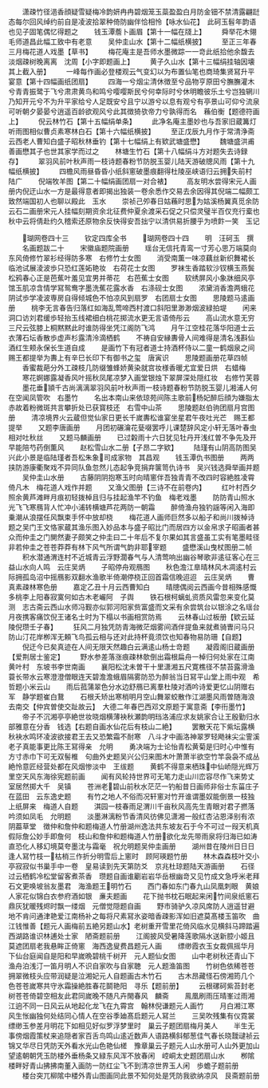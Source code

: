 <!-- { "loadSidebar": true } -->
　　潇疎竹径浥香顔疑雪疑梅冷韵妍冉冉碧烟笼玉蘂盈盈白月防金钿不禁清露翩跹态每尔回风绰约前自是凌波拾翠种倚防幽伴恰相怜【咏水仙花】　此砢玉髫年韵语也见子固笔偶忆得题之
　　钱玉潭薝卜画眉【第十一幅在牋上】
　　舜举花木翎毛师道昌此幅工致中有老意
　　吴仲圭山水【第十二幅纸横披】
　　至正三年春三月梅花道人戏墨【草书】
　　梅花庵主是吾师水墨微踪一一竒此纸拾他余馥去淡烟疎树晚离离　沈周【小字即题画上】
　　黄子久山水【第十三幅绢挂轴因壊其上截入册】
　　一峰每作画必登楼观云气变幻以为布置仙笔也商琦集贤冩升平宴意【第十四幅画纸团扇】
　　四海一兮烟尘清休徴至兮品物亨原田兮膴膴灌木兮青青振鹭于飞兮肃肃黄鸟和鸣兮嘤嘤斯民兮何幸际时兮休明瞻彼乐土兮岂独辋川乃知开元兮不为升平家给兮人足既安兮且宁以游兮以息有观兮有亭景山可仰兮流泉可听朝夕晏晏兮逍遥百龄欲观风兮此其徴猗欤帝力兮孰得而名　蘓伯衡【题德符画上】
　　倪云林竹石【第十五幅绢单条】
　　此净名庵主墨妙也与吾家旧蔵篝灯听雨图相似曹贞素寒林白石【第十六幅纸横披】
　　至正戊辰九月作于常清浄斋　云西老人曹知白盛子昭秋林垂钓【第十七幅绢上有欵武塘盛懋】
　　魏塘盛洪甫善画懋其子也世其家学而过之
　　林塘生竹石【第十八幅绢斗方对题失去诗録存】
　　翠羽风前叶秋声雨一枝诗题春粉节防脱玉婴儿陆天游破牕风雨【第十九幅纸横披】
　　四檐风雨昼昏昏小纸斜窻破墨痕翻得杜陵巫峡语归云拥失前村　陆广
　　倪端牧羊图【第二十幅绢画团扇一对合裱】
　　高友明水尝得宋元人画册内倪迂山水一方是最得意者即揭出独装一卷余悉作交易去余因得其倪端二幅颇工致然端国初人也聊以殿此　玉水
　　崇祯己夘春日姑蘓时思为姑溪杨翼真觅余防云石二画册宋元人挂幅刻期资余北征费仲夏余渡采石促之只偿灵璧半百仅充行槖也秋中云将倩赴约久稽索还原物余反快得安吾拙宁以清供易折腰乎为喷飰一笑　玉记







　　瑚网卷四十三
　　钦定四库全书
　　瑚网卷四十四
　　明　汪砢玉　撰
　　名画题跋二十
　　宋徽庙题院画册
　　瑶台无信托青鸾一寸芳心思万端莫向东风倚修竹翠衫经得防多寒　右修竹士女图
　　消受南薫一味凉藕丝新织舞裙长临池试展淩波歩只恐红莲妬艳妆　右荷花士女图
　　罗袜生香踏软沙钗横玉燕鬓松鸦春心正是芭蕉叶羞见宜男并蒂花　右芭蕉士女图
　　软绣屏风小象牀细风亭馆玉肌凉含情学冩鸳鸯字墨洗蕉花露水香　右涤砚士女图
　　浓黛消香澹两蛾花阴试歩学凌波専房自得倾城色不怕凉风到扇罗　右团扇士女图
　　思陵题马逺画册
　　桃李无言春告归落红如海乱莺啼西村渡口斜阳里渺渺烟波緑拍堤
　　闲来洞口访刘君缓歩轻抬玉线裙细白桃花掷流水更无言语倚彤云
　　高山流水意无穷三尺云弦膝上桐黙黙此时谁防得坐凭江阁防飞鸿
　　月午江空桂花落华阳道士云衣薄石坛香散歩虚声杉露清泠滴栖鹤
　　不祷自安縁夀骨人间难得是清名浅斟仙酒红生颊永保长生道自成
　　是画竹下有冠者道士持酒杯侍以二童一鹤烟泉之间赐王都提举为夀上有辛巳长印下有御书之玺　唐寅识
　　思陵题画册花草四帧
　　香蜜裁葩分外工疎枝几防缀雏蜂娇黄染就宫妆様香暖尤宜爱日烘　右蜡梅
　　寒花婀娜露凝香风叶摇秋凤尾凉梦入画堂银烛下翠屏深处隠红妆　右修竹芙蓉
　　墨花垂頴千古尚漓漓翠羽风前叶秋声雨一枝诗题春粉节防脱玉婴儿湘浦人何在空闻凤管吹　右墨竹
　　名出本南山来依琼苑间陈主歌前杨妃醉后顔为嫌脂太赤故着粉微斑共言攀折处已获寳枝还　右雪中山茶
　　思陵题赵伯驹团扇月宫图册
　　清凉境界火云蔵但觉仙家日更长千嵗夀松谁宴坐星君午夜吐光芒　赐王都提举
　　又题李唐画册
　　月团初碾瀹花甆啜罢呼儿课楚辞风定小轩无落叶春虫相对吐秋丝
　　又题马麟画册
　　已过糓雨十六日犹见牡丹开浅红曽不争先及开早能陪芍药倒薫风
　　赵松雪山水二册【子昂二字欵】
　　陆瑾有山阴高防图吴兴此小景是临陆瑾者吾松朱象司成家物　其昌观
　　钱玉潭仇书图册
　　两两挟防游康衢聚戏不异同队鱼忽然儿态起争竞捐弃箧笥仇诗书　吴兴钱选舜举画并题
　　吴仲圭山水册
　　古藤阴阴抱寒玉时向晴窻伴吾独青青不改四时容絶胜凌霄倚凡木　梅花道人戏作并题
　　又渔父图册【三诗不在前卷内】
　　红叶村西夕照余黄芦滩畔月痕初轻拨棹且归与挂起渔竿不钓鱼　梅老戏墨
　　防防青山照水光飞飞寒鴈背人忙冲小浦转横塘芦花两防一朝霜
　　醉倚渔舟独钓謡等闲入海即乗潮从浪摆任风飘束手怀中放却桡
　　梅花道人画师巨然多以船子和尚川拨棹诗题之吴门王文恪家蔵其渔乐图入妙品本与盛子昭比门而居四方以金帛求子昭画者甚众而仲圭之门閴然妻子颇笑之仲圭曰二十年后不复尔果如其言盛虽工实有笔墨畦径非若仲圭之苍苍莽莽有林下风气所谓气韵非耶宰题
　　盛懋溪山曳杖图册二帧
　　积水潜通渭连村不近城青云浮野濶春气与人清莺响出幽谷琴歌非逺征客心在三益山水向人鸣　云庄吴炳
　　子昭停舟观鴈图
　　秋色澹江臯晴林风木凋逺村云际拥孤岛沼中摇鴈影双翻水渔歌半倚潮停桡正回首霜信晚迢迢　云庄吴炳
　　曹真素疎林寒色册
　　嘉定乙丑十月云西曹知白
　　晴牕偶阅云西画今昔相殊感慨多桃李上阳春寂寞何如古木老巗阿　子舆
　　铁石根柯螭虬资质风雷忽来变化莫测　志古斋云西山水师冯觐亦似郭河阳家赀富盛而文采有余尝筑台以银涂之名瑶台月夜携客痛饮倪王诸名士时为下榻以书画相赏防焉
　　云林春山过板册【欵云延陵倪瓒壬子春】
　　狂风二月独凭防青海微茫烟雾间酒伴提鱼来就煮骑曺问马只防山汀花岸栁浑无頼飞鸟孤云相与还对此持杯竟须饮也知春物易防珊【自题】
　　倪迂今已矣真迹在人间无限天然趣白云满逺山杨士竒题
　　凝霞阁旧蔵画册【爱荆居士鉴定】
　　野水参差落涨痕疎林欹倒出霜根扁舟一棹归何处家在江南黄叶村　东坡书李世南画
　　襄阳松沈未曽干十里潇湘五尺寛樵径不禁苔露滑渔蓑长带水云寒澄澄僧眼连天碧澹澹蛾眉隔雾防恐为醉翁当日冩平山堂上雨中观　希哲题小米云山
　　雨后菰蒲翠色分水边舒鴈已离羣杜陵对酒吟诗爱更忆山阴赠右军　静学题崔白鵞
　　石根夭矫出寒梢明月空山舞翠蛟散作江湖墨风雨曽随海浪去南交【仲宾曽使交趾故云】　大德二年春巴西邓文原题于寓意斋【李衎墨竹】
　　帝子不沉湘亭亭絶世妆晓烟横薄袂秋瀬韵明珰洛浦应求友姚家合让王殷勤归水部雅意在分香　钱选【右题自画水仙花后有枝山二絶】
　　罢散天花下紫坛露横秋袂水鸣环凌波欲接君王去又恐繁霜不耐寒　八斗才中画洛神翠罗轻飏袜尖尘霅溪老子真能事更比陈王冩得亲　允明
　　勇决端为士论怡青松黄菊是归时心中惟有方寸赤巾下可无双髻椎　句曲外史题吴兴公归来图木叶萧萧半欲空竹竿袅袅不成丛絶怜意匠经营处都在风烟惨淡中　王绂题
　　黄鹤不得意来栖珠中仙峤隠光辉万里空天风东海徐宪题前画
　　闻有风轮持世界可无笔力走山川峦容尽作飞来势丈室居然掷大千　吴镇
　　苍洲老碧山前秋水茫茫一钓船昔日画师非俗士东菑庄子在蓝田　云东逸史题
　　有竹之地人不俗而况轩窻对竹开谁谓墨奴能倒景一枝独上纸屏来　梅道人自题
　　淇园一枝春雨足渭川千亩秋风高先生青眼对君子撚落吟须如凤毛　允明题
　　淡墨淋漓粉节香清风彷佛见潇湘一般红杏沾恩泽别有浓阴葢草堂　徴仲和詹仲和题梅道人竹册湖州逸法共东坡友石于今不可过一叚天机真假际詹公妙手即詹何　枝山和詹仲和题梅道人竹册欲化龙先带雨泉将归海已如涛直恐化人移幻境莫夸墨沈与霜毫　祝允明题吴仲圭画册
　　湖州昔在陵州日日日逢人冩竹枝一枯梢三作折分明雪后上窻时　顾阿瑛题竹册
　　林木森森枝叶交小亭寂寂似书巢手中一卷　皇易读到先天第防爻　京兆杜琼题陆天游画册
　　石径过云栖鹤冷松堂留客煮茶香　瓒题自画谁劚岩岩华岳根幽竒又见竹成文急呼米老拜石文更唤坡翁友墨君　海渔题王明竹石
　　西门春如东门春九山凤凰刺眼　黄娘人家花似锦白衣参府酒如银　亷夫题画
　　花下抛书枕石眠起来闲竹间泉纸窻石鼎灰犹暖残烬时飘一缕烟　元僧觉隠题自画
　　野市骑驴久凉风席防人逍遥甘避地不肯问通津艳爱江南杨补之每将尺素冩氷姿暗香疎影浑如旧遮莫髙楼玉笛吹　曲江钱惟善【题元人画梅前五絶另题山水】老树重开雪里花倚风临水见横斜马蹄踏遍西湖路谁识林逋处士家　陋斋题前册
　　江阁披风受暑降莲歌隔水送新腔小姬且莫遮团扇老我悬眸正倚窻　海西逸叟费昌题元人画
　　缥缈霞衣玉女裁佩摇华月下仙台庭闻自是阳和早嵗晩碧桃千树开　元人题仙女图
　　山中老树秋还青山下渔舟泊浅汀一笛月明人不识自家吹与自家聴　元人题渔笛图
　　竹树色依稀苍苍拥翠微枝头应带润疑是泣湘妃元人自题画古木竹石
　　古木昂藏怪石傍湘筠几个色苍苍嵗寒共守氷霜操絶胜春花鬬艳阳　寻乐【题前册】
　　云根磥砢紫苔封老树苍苍倚碧空相友此君同嵗晚不随凡卉閙春风　麟斋
　　鳯凰刷雨压晴峯过雨湘江逈不同一日风云从地起化龙飞在九霄宫　翰林倪谦题元人画竹
　　月白湘江寒风生怅幽独何处结同心情人在空谷季廸髙启题元人冩兰
　　三吴吹残集有仪霓裳缥缈玉参差月明花下如相见好似罗浮梦里时　巢云子题团扇梅月美人
　　半生无事傍烟霞策杖来追隠者家百舌鸟鸣山逺近数声人语路横斜郁葱佳气春长晓靉叇祯云锦又华尽日凭防天外看水光山色艳仙槎　豫章巢云子题元人山水册可人山外更加山望逺朝朝凭玉防楼外垂杨条又緑东风浑不放春闲　崆峒太史题团扇山水
　　栁隂楼畔好青山拂拂南董入画防一防红尘飞不到清凉世界玉人闲　歩蟾子题前册
　　楼台突兀柳隂中楼外青山图画同此景不知何处是凭防我欲纳凉风　艮斋题前册
